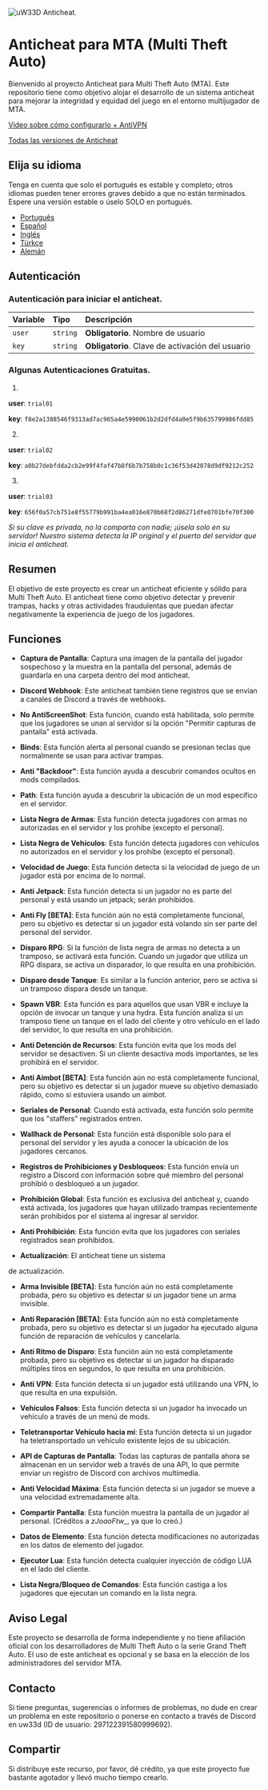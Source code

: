 ![uW33D Anticheat.](https://cdn.discordapp.com/attachments/1110700176361918545/1137505212903456808/AC.png "Anticheat")

# **Anticheat para MTA (Multi Theft Auto)**

Bienvenido al proyecto Anticheat para Multi Theft Auto (MTA). Este repositorio tiene como objetivo alojar el desarrollo de un sistema anticheat para mejorar la integridad y equidad del juego en el entorno multijugador de MTA.

[Video sobre cómo configurarlo + AntiVPN](https://youtu.be/XuNNihYl7KE)

[Todas las versiones de Anticheat](https://github.com/ruip005/mta_anticheat/releases)

## Elija su idioma
Tenga en cuenta que solo el portugués es estable y completo; otros idiomas pueden tener errores graves debido a que no están terminados. Espere una versión estable o úselo SOLO en portugués.
  
 * [Português](https://github.com/ruip005/mta_anticheat/blob/main/readme/pt/README.md)   
 * [Español](https://github.com/ruip005/mta_anticheat/blob/main/readme/es/README.md)  
 * [Inglés](https://github.com/ruip005/mta_anticheat/blob/main/readme/en/README.md)
 * [Türkçe](https://github.com/ruip005/mta_anticheat/blob/main/readme/tr/README.md)  
 * [Alemán](https://github.com/ruip005/mta_anticheat/blob/main/readme/de/README.md) 

## Autenticación

### Autenticación para iniciar el anticheat.

| Variable   | Tipo       | Descripción                           |
| :---------- | :--------- | :---------------------------------- |
| `user` | `string` | **Obligatorio**. Nombre de usuario |
| `key` | `string` | **Obligatorio**. Clave de activación del usuario |


### Algunas Autenticaciones Gratuitas.

1.
**user**: `trial01`

**key**: `f8e2a1388546f9313ad7ac965a4e5990061b2d2dfd4a0e5f9b635799986fdd85`

2.
**user**: `trial02`

**key**: `a0b27debfdda2cb2e99f4faf47b8f6b7b758b0c1c36f53d42078d9df9212c252`

3.
**user**: `trial03`

**key**: `656f0a57cb751e8f55779b991ba4ea016e870b68f2d86271dfe0701bfe70f300`

*Si su clave es privada, no la comparta con nadie; ¡úsela solo en su servidor! Nuestro sistema detecta la IP original y el puerto del servidor que inicia el anticheat.*  

 
## Resumen

El objetivo de este proyecto es crear un anticheat eficiente y sólido para Multi Theft Auto. El anticheat tiene como objetivo detectar y prevenir trampas, hacks y otras actividades fraudulentas que puedan afectar negativamente la experiencia de juego de los jugadores.

## Funciones

- **Captura de Pantalla**: Captura una imagen de la pantalla del jugador sospechoso y la muestra en la pantalla del personal, además de guardarla en una carpeta dentro del mod anticheat.

- **Discord Webhook**: Este anticheat también tiene registros que se envían a canales de Discord a través de webhooks.

- **No AntiScreenShot**: Esta función, cuando está habilitada, solo permite que los jugadores se unan al servidor si la opción "Permitir capturas de pantalla" está activada.

- **Binds**: Esta función alerta al personal cuando se presionan teclas que normalmente se usan para activar trampas.

- **Anti "Backdoor"**: Esta función ayuda a descubrir comandos ocultos en mods compilados.

- **Path**: Esta función ayuda a descubrir la ubicación de un mod específico en el servidor.

- **Lista Negra de Armas**: Esta función detecta jugadores con armas no autorizadas en el servidor y los prohíbe (excepto el personal).

- **Lista Negra de Vehículos**: Esta función detecta jugadores con vehículos no autorizados en el servidor y los prohíbe (excepto el personal).

- **Velocidad de Juego**: Esta función detecta si la velocidad de juego de un jugador está por encima de lo normal.

- **Anti Jetpack**: Esta función detecta si un jugador no es parte del personal y está usando un jetpack; serán prohibidos.

- **Anti Fly [BETA]**: Esta función aún no está completamente funcional, pero su objetivo es detectar si un jugador está volando sin ser parte del personal del servidor.

- **Disparo RPG**: Si la función de lista negra de armas no detecta a un tramposo, se activará esta función. Cuando un jugador que utiliza un RPG dispara, se activa un disparador, lo que resulta en una prohibición.

- **Disparo desde Tanque**: Es similar a la función anterior, pero se activa si un tramposo dispara desde un tanque.

- **Spawn VBR**: Esta función es para aquellos que usan VBR e incluye la opción de invocar un tanque y una hydra. Esta función analiza si un tramposo tiene un tanque en el lado del cliente y otro vehículo en el lado del servidor, lo que resulta en una prohibición.

- **Anti Detención de Recursos**: Esta función evita que los mods del servidor se desactiven. Si un cliente desactiva mods importantes, se les prohibirá en el servidor.

- **Anti Aimbot [BETA]**: Esta función aún no está completamente funcional, pero su objetivo es detectar si un jugador mueve su objetivo demasiado rápido, como si estuviera usando un aimbot.

- **Seriales de Personal**: Cuando está activada, esta función solo permite que los "staffers" registrados entren.

- **Wallhack de Personal**: Esta función está disponible solo para el personal del servidor y les ayuda a conocer la ubicación de los jugadores cercanos.

- **Registros de Prohibiciones y Desbloqueos**: Esta función envía un registro a Discord con información sobre qué miembro del personal prohibió o desbloqueó a un jugador.

- **Prohibición Global**: Esta función es exclusiva del anticheat y, cuando está activada, los jugadores que hayan utilizado trampas recientemente serán prohibidos por el sistema al ingresar al servidor.

- **Anti Prohibición**: Esta función evita que los jugadores con seriales registrados sean prohibidos.

- **Actualización**: El anticheat tiene un sistema

 de actualización.

- **Arma Invisible [BETA]**: Esta función aún no está completamente probada, pero su objetivo es detectar si un jugador tiene un arma invisible.

- **Anti Reparación [BETA]**: Esta función aún no está completamente probada, pero su objetivo es detectar si un jugador ha ejecutado alguna función de reparación de vehículos y cancelarla.

- **Anti Ritmo de Disparo**: Esta función aún no está completamente probada, pero su objetivo es detectar si un jugador ha disparado múltiples tiros en segundos, lo que resulta en una prohibición.

- **Anti VPN**: Esta función detecta si un jugador está utilizando una VPN, lo que resulta en una expulsión.

- **Vehículos Falsos**: Esta función detecta si un jugador ha invocado un vehículo a través de un menú de mods.

- **Teletransportar Vehículo hacia mí**: Esta función detecta si un jugador ha teletransportado un vehículo existente lejos de su ubicación.

- **API de Capturas de Pantalla**: Todas las capturas de pantalla ahora se almacenan en un servidor web a través de una API, lo que permite enviar un registro de Discord con archivos multimedia.

- **Anti Velocidad Máxima**: Esta función detecta si un jugador se mueve a una velocidad extremadamente alta.

- **Compartir Pantalla**: Esta función muestra la pantalla de un jugador al personal. (Créditos a *zJoaoFtw_*, ya que lo creó.)

- **Datos de Elemento**: Esta función detecta modificaciones no autorizadas en los datos de elemento del jugador.

- **Ejecutor Lua**: Esta función detecta cualquier inyección de código LUA en el lado del cliente.

- **Lista Negra/Bloqueo de Comandos**: Esta función castiga a los jugadores que ejecutan un comando en la lista negra.
  
## Aviso Legal

Este proyecto se desarrolla de forma independiente y no tiene afiliación oficial con los desarrolladores de Multi Theft Auto o la serie Grand Theft Auto. El uso de este anticheat es opcional y se basa en la elección de los administradores del servidor MTA.

## Contacto

Si tiene preguntas, sugerencias o informes de problemas, no dude en crear un problema en este repositorio o ponerse en contacto a través de Discord en uw33d (ID de usuario: 297122391580999692).

## Compartir

Si distribuye este recurso, por favor, dé crédito, ya que este proyecto fue bastante agotador y llevó mucho tiempo crearlo.
